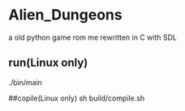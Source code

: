 # Alien_Dungeons
a old python game rom me rewritten in C with SDL

## run(Linux only)
./bin/main

##copile(Linux only)
sh build/compile.sh

